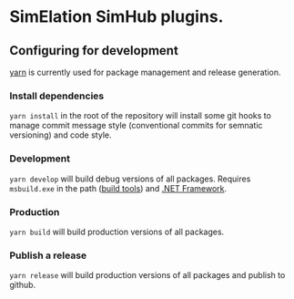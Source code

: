 # SimElation SimHub plugins.

## Configuring for development

[yarn](https://classic.yarnpkg.com/en/docs/install/#windows-stable) is currently used for package management and release generation.

### Install dependencies

`yarn install` in the root of the repository will install some git hooks to manage commit message style (conventional commits for
semnatic versioning) and code style.

### Development

`yarn develop` will build debug versions of all packages. Requires `msbuild.exe` in the path
([build tools](https://visualstudio.microsoft.com/visual-cpp-build-tools/)) and
[.NET Framework](https://dotnet.microsoft.com/download/visual-studio-sdks).

### Production

`yarn build` will build production versions of all packages.

### Publish a release

`yarn release` will build production versions of all packages and publish to github.
